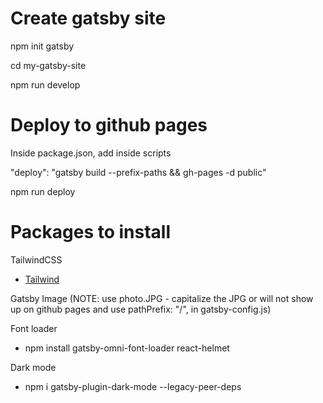 # Create gatsby site

npm init gatsby

cd my-gatsby-site

npm run develop

# Deploy to github pages

Inside package.json, add inside scripts

"deploy": "gatsby build --prefix-paths && gh-pages -d public"

npm run deploy

# Packages to install

TailwindCSS
- [Tailwind](https://tailwindcss.com/docs/guides/gatsby)

Gatsby Image 
(NOTE: use photo.JPG - capitalize the JPG or will not show up on github pages and use
pathPrefix: "/", in gatsby-config.js)

Font loader
-  npm install gatsby-omni-font-loader react-helmet

Dark mode
-  npm i gatsby-plugin-dark-mode --legacy-peer-deps